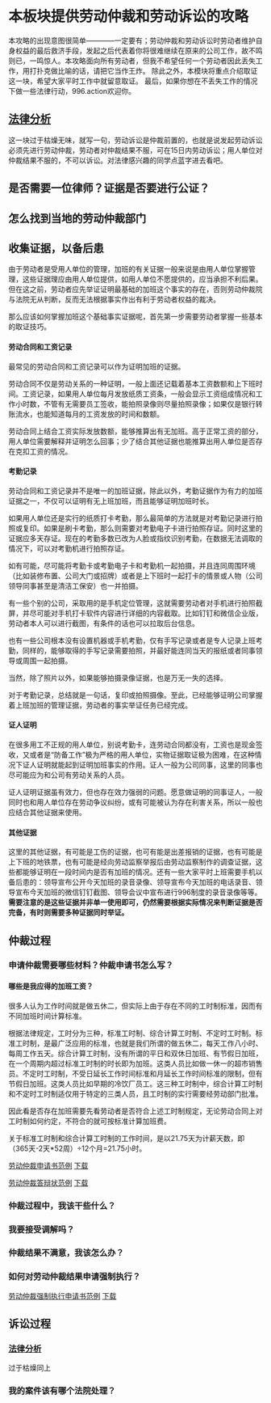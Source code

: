 # 本板块提供劳动仲裁和劳动诉讼的攻略
本攻略的出现意图很简单————一定要有；劳动仲裁和劳动诉讼时劳动者维护自身权益的最后救济手段，发起之后代表着你将很难继续在原来的公司工作，故不鸣则已，一鸣惊人。本攻略面向所有劳动者，但我不希望任何一个劳动者因此丢失工作，用打扑克做比喻的话，请把它当作王炸。
除此之外，本模块将重点介绍取证这一块，希望大家平时工作中就留意取证。
最后，如果你想在不丢失工作的情况下做一些法律行动，996.action欢迎你。
## [法律分析](Legal-analysis.md)
这一块过于枯燥无味，就写一句，劳动诉讼是仲裁前置的，也就是说发起劳动诉讼必须先进行劳动仲裁，劳动者对仲裁结果不服，可在15日内劳动诉讼；用人单位对仲裁结果不服的，不可以诉讼。对法律感兴趣的同学点蓝字进去看吧。
## 是否需要一位律师？证据是否要进行公证？
## 怎么找到当地的劳动仲裁部门
## 收集证据，以备后患
由于劳动者是受用人单位的管理，加班的有关证据一般来说是由用人单位掌握管理，这些证据理应由用人单位提供，如用人单位不愿提供的，应当承担不利后果。但在这之前，劳动者应先举证证明最基础的加班这个事实的存在，否则劳动仲裁院与法院无从判断，反而无法根据事实作出有利于劳动者权益的裁决。

那么应该如何掌握加班这个基础事实证据呢，首先第一步需要劳动者掌握一些基本的取证技巧。
#### 劳动合同和工资记录
最常见的劳动合同和工资记录可以作为证明加班的证据。

劳动合同不仅是劳动关系的一种证明，一般上面还记载着基本工资数额和上下班时间。工资记录，如果用人单位每月发放纸质工资条，一般会显示工资组成情况和工作小时数，不管有无需要员工签收，能拍照录像则尽量拍照录像；如果仅是银行转账流水，也能知道每月的工资发放的时间和数额。

劳动合同上结合工资实际发放数额，能够推算出有无加班。高于正常工资的部分，用人单位需要解释并证明怎么回事；少了结合其他证据也能推算出用人单位是否存在克扣工资的情况。
#### 考勤记录
劳动合同和工资记录并不是唯一的加班证据，除此以外，考勤证据作为有力的加班证据之一，不仅可以证明有无上班加班，而且能够证明加班时长。

如果用人单位还是实行的纸质打卡考勤，那么最简单的方法就是对考勤记录进行拍照或复印。如果是刷卡考勤，那么则需要对考勤电子卡进行拍照存证。同时这里的证据应多天存证。现在的考勤多数已改为人脸或指纹识别考勤，在数据无法调取的情况下，可以对考勤机进行拍照存证。

如有可能，尽可能将考勤卡或考勤电子卡和考勤机一起拍摄，并且连同周围环境（比如装修布置、公司大门或招牌）或者是上下班时一起打卡的情景或人物（公司领导同事甚至是清洁工保安）也一并拍摄。

有一些个别的公司，采取用的是手机定位管理，这就需要劳动者对手机进行拍照截屏，并尽可能对手机打卡软件内容进行详细的内容截取。比如钉钉和微信企业版，劳动者本人可以进行截图，有条件的话也可以拉取后台信息。

也有一些公司根本没有设置机器或手机考勤，仅有手写记录或者是专人记录上班考勤，同样的，能够取得的手写记录需要拍照，并最好能连同当天的报纸或者同事领导或周围一起拍摄。

当然，除了照片以外，如果能够拍摄录像证据，也是万无一失的选择。

对于考勤记录，总结就是一句话，复印或拍照摄像。至此，已经能够证明公司掌握着上班加班的管理证据，劳动者的事实举证任务已经完成。
#### 证人证明
在很多用工不正规的用人单位，别说考勤卡，连劳动合同都没有，工资也是现金签收，又或者是“防备工作”极为严格的用人单位，实物证据取证极为困难，在这种情况下证人证明就能起到证明加班事实的作用。证人一般为公司同事，这里的同事也尽可能应为和公司有劳动关系的人员。

证人证明证据虽有效力，但也存在效力强弱的问题。愿意做证明的同事证人，一般同时也和用人单位存在劳动争议纠纷，或有可能被认为存在利害关系，所以一般也应结合其他证据来使用。
#### 其他证据
这里的其他证据，有可能是工伤的证据，也可有能是出差报销的证据，也有可能是上下班的地铁票，也有可能是经向劳动监察举报后由劳动监察制作的调查证据，这些都能够证明在一段时间内是否有加班的情况。还有一些大家平时上班需要手机以备后患的：领导宣布公开今天加班的录音录像、领导宣布今天加班的电话录音、领导宣布今天加班的微信钉钉截图、领导会议中宣布进行996制度的录音录像等等。
**需要注意的是这些证据并非单一使用即可，仍然需要根据实际情况来判断证据是否完备，有时则需要多种证据同时举证。**
## 仲裁过程
### 申请仲裁需要哪些材料？仲裁申请书怎么写？
#### 哪些是我应得的加班工资？
很多人认为工作时间就是做五休二，但实际上由于存在不同的工时制标准，因而有不同加班时间计算标准。

根据法律规定，工时分为三种，标准工时制、综合计算工时制、不定时工时制。标准工时制，是最广泛应用的标准，也就是我们所谓的做五休二，每天工作八小时、每周工作五天。综合计算工时制，没有所谓的平日和双休日加班、有节假日加班，在一个周期内超过标准工时制的时长即为加班。这类人员比如做一休一的超市销售员。不定时工时制，不受日延长工作时间标准和月延长工作时间标准的限制，但有节假日加班。这类人员比如早期的冷饮厂员工。这三种工时制中，综合计算工时制和不定时工时制适仅用于特定的三类人员，且工时制的实行需要经劳动部门批准。

因此看是否存在加班需要先看劳动者是否符合上述工时制规定，无论劳动合同上对工时制如何约定，不符合的就可按标准计算加班费。

关于标准工时制和综合计算工时制的工作时间，是以21.75天为计薪天数，即（365天-2天*52周）÷12个月=21.75小时。

[劳动仲裁申请书范例](sqs.md)  [下载](sqs.docx)

[劳动仲裁答辩状范例](dbz.md)  [下载](dbz.docx)
### 仲裁过程中，我该干些什么？
### 我要接受调解吗？
### 仲裁结果不满意，我该怎么办？
### 如何对劳动仲裁结果申请强制执行？
[劳动仲裁强制执行申请书范例](qzzx.md)  [下载](qzzx.docx)
## 诉讼过程
### [法律分析](Legal-analysis.md)
过于枯燥同上
### 我的案件该有哪个法院处理？
### 

